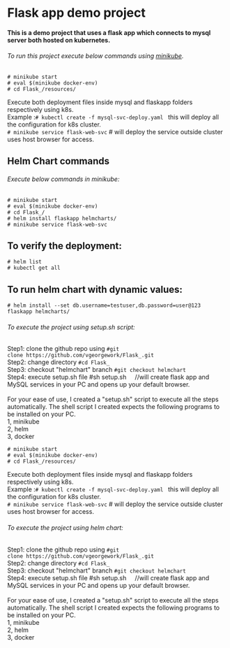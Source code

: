 # Flask app demo project #
#### This is a demo project that uses a flask app which connects to mysql server both hosted on kubernetes.

###### To run this project execute below commands using [minikube](https://minikube.sigs.k8s.io/docs/start/).<br />


```
# minikube start
# eval $(minikube docker-env)
# cd Flask_/resources/ 
```

Execute both deployment files inside mysql and flaskapp folders respectively using k8s. <br />
Example :`# kubectl create -f mysql-svc-deploy.yaml ` this will deploy all the configuration for k8s cluster. <br />
`# minikube service flask-web-svc`     # will deploy the service outside cluster uses host browser for access. <br/>

## Helm Chart commands 

###### Execute below commands in minikube: 
```
# minikube start
# eval $(minikube docker-env)
# cd Flask_/ 
# helm install flaskapp helmcharts/
# minikube service flask-web-svc
```
## To verify the deployment:
```
# helm list 
# kubectl get all 
```
## To run helm chart with dynamic values:
```
# helm install --set db.username=testuser,db.password=user@123 flaskapp helmcharts/
```

###### To execute the project using setup.sh script:

Step1: clone the github repo using `#git clone https://github.com/vgeorgework/Flask_.git` <br />
Step2: change directory `#cd Flask_` <br />
Step3: checkout "helmchart" branch `#git checkout helmchart` <br />
Step4: execute setup.sh file #sh setup.sh     //will create flask app and MySQL services in your PC and opens up your default browser. <br />
<br />
For your ease of use, I created a "setup.sh" script to execute all the steps automatically. The shell script I created expects the following programs to be installed on your PC.
<br />
1, minikube <br />
2, helm <br />
3, docker <br />


```
# minikube start
# eval $(minikube docker-env)
# cd Flask_/resources/ 
```

Execute both deployment files inside mysql and flaskapp folders respectively using k8s. <br />
Example :`# kubectl create -f mysql-svc-deploy.yaml ` this will deploy all the configuration for k8s cluster. <br />
`# minikube service flask-web-svc`     # will deploy the service outside cluster uses host browser for access. <br/>

###### To execute the project using helm chart:

Step1: clone the github repo using `#git clone https://github.com/vgeorgework/Flask_.git` <br />
Step2: change directory `#cd Flask_` <br />
Step3: checkout "helmchart" branch `#git checkout helmchart` <br />
Step4: execute setup.sh file #sh setup.sh     //will create flask app and MySQL services in your PC and opens up your default browser. <br />
<br />
For your ease of use, I created a "setup.sh" script to execute all the steps automatically. The shell script I created expects the following programs to be installed on your PC.
<br />
1, minikube <br />
2, helm <br />
3, docker
